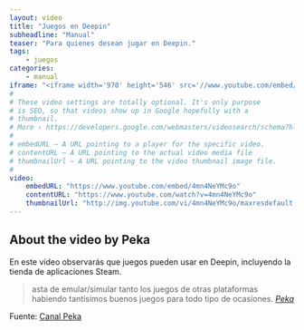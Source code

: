 ```yaml
---
layout: video
title: "Juegos en Deepin"
subheadline: "Manual"
teaser: "Para quienes desean jugar en Deepin."
tags:
    - juegos
categories:
    - manual
iframe: "<iframe width='970' height='546' src='//www.youtube.com/embed/4mn4NeYMc9o' frameborder='0' allowfullscreen></iframe>"
#
# These video settings are totally optional. It's only purpose
# is SEO, so that videos show up in Google hopefully with a 
# thumbnail.
# More › https://developers.google.com/webmasters/videosearch/schema?hl=en&rd=1
#
# embedURL – A URL pointing to a player for the specific video.
# contentURL – A URL pointing to the actual video media file
# thumbnailUrl – A URL pointing to the video thumbnail image file.
#
video:
    embedURL: "https://www.youtube.com/embed/4mn4NeYMc9o"
    contentURL: "https://www.youtube.com/watch?v=4mn4NeYMc9o"
    thumbnailUrl: "http://img.youtube.com/vi/4mn4NeYMc9o/maxresdefault.jpg"
---
```

<!--more-->

## About the video by Peka

En este vídeo observarás que juegos pueden usar en Deepin, incluyendo la tienda de aplicaciones Steam.

> asta de emular/simular tanto los juegos de otras plataformas habiendo tantísimos buenos juegos para todo tipo de ocasiones. <cite>[Peka](https://www.youtube.com/channel/UCuLftNXu4ElrhYsqQRjHTlg)</cite>



Fuente: [Canal Peka](https://www.youtube.com/watch?v=4mn4NeYMc9o)
